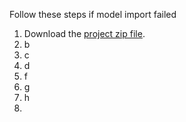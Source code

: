 Follow these steps if model import failed
1. Download the [project zip file](Agro-Smart-Assistant/data/crop-recommendation.zip).
2. b
3. c
4. d
5. f
6. g
7. h
8. 

